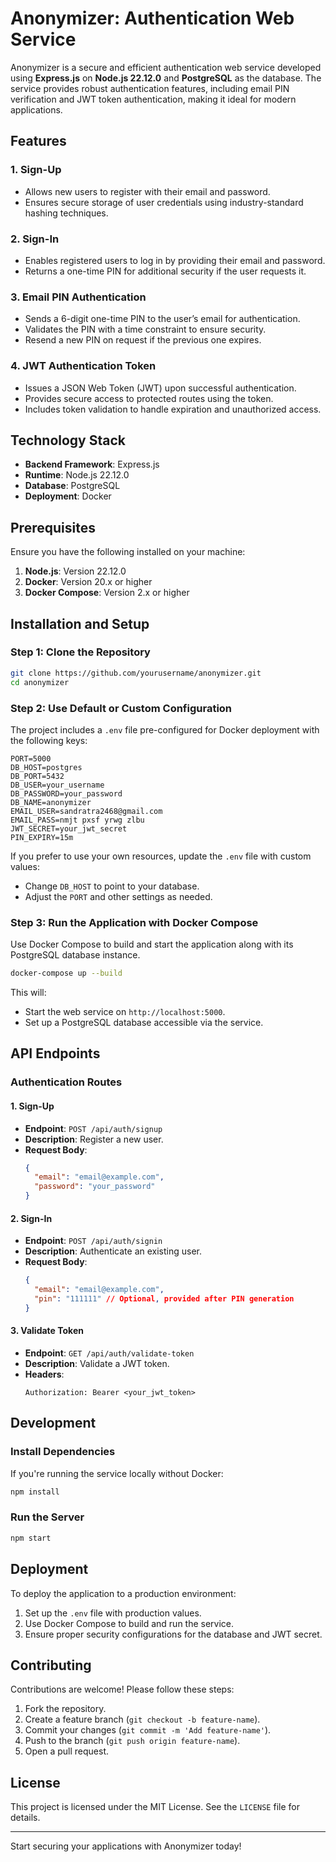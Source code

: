 # Anonymizer: Authentication Web Service

Anonymizer is a secure and efficient authentication web service developed using **Express.js** on **Node.js 22.12.0** and **PostgreSQL** as the database. The service provides robust authentication features, including email PIN verification and JWT token authentication, making it ideal for modern applications.

## Features

### 1. **Sign-Up**
- Allows new users to register with their email and password.
- Ensures secure storage of user credentials using industry-standard hashing techniques.

### 2. **Sign-In**
- Enables registered users to log in by providing their email and password.
- Returns a one-time PIN for additional security if the user requests it.

### 3. **Email PIN Authentication**
- Sends a 6-digit one-time PIN to the user’s email for authentication.
- Validates the PIN with a time constraint to ensure security.
- Resend a new PIN on request if the previous one expires.

### 4. **JWT Authentication Token**
- Issues a JSON Web Token (JWT) upon successful authentication.
- Provides secure access to protected routes using the token.
- Includes token validation to handle expiration and unauthorized access.

## Technology Stack

- **Backend Framework**: Express.js
- **Runtime**: Node.js 22.12.0
- **Database**: PostgreSQL
- **Deployment**: Docker

## Prerequisites

Ensure you have the following installed on your machine:

1. **Node.js**: Version 22.12.0
2. **Docker**: Version 20.x or higher
3. **Docker Compose**: Version 2.x or higher

## Installation and Setup

### Step 1: Clone the Repository
```bash
git clone https://github.com/yourusername/anonymizer.git
cd anonymizer
```

### Step 2: Use Default or Custom Configuration
The project includes a `.env` file pre-configured for Docker deployment with the following keys:

```env
PORT=5000
DB_HOST=postgres
DB_PORT=5432
DB_USER=your_username
DB_PASSWORD=your_password
DB_NAME=anonymizer
EMAIL_USER=sandratra2468@gmail.com
EMAIL_PASS=nmjt pxsf yrwg zlbu
JWT_SECRET=your_jwt_secret
PIN_EXPIRY=15m
```

If you prefer to use your own resources, update the `.env` file with custom values:
- Change `DB_HOST` to point to your database.
- Adjust the `PORT` and other settings as needed.

### Step 3: Run the Application with Docker Compose

Use Docker Compose to build and start the application along with its PostgreSQL database instance.

```bash
docker-compose up --build
```

This will:
- Start the web service on `http://localhost:5000`.
- Set up a PostgreSQL database accessible via the service.

## API Endpoints

### **Authentication Routes**

#### 1. **Sign-Up**
- **Endpoint**: `POST /api/auth/signup`
- **Description**: Register a new user.
- **Request Body**:
  ```json
  {
    "email": "email@example.com",
    "password": "your_password"
  }
  ```

#### 2. **Sign-In**
- **Endpoint**: `POST /api/auth/signin`
- **Description**: Authenticate an existing user.
- **Request Body**:
  ```json
  {
    "email": "email@example.com",
    "pin": "111111" // Optional, provided after PIN generation
  }
  ```

#### 3. **Validate Token**
- **Endpoint**: `GET /api/auth/validate-token`
- **Description**: Validate a JWT token.
- **Headers**:
  ```http
  Authorization: Bearer <your_jwt_token>
  ```

## Development

### Install Dependencies
If you're running the service locally without Docker:

```bash
npm install
```

### Run the Server
```bash
npm start
```

## Deployment
To deploy the application to a production environment:
1. Set up the `.env` file with production values.
2. Use Docker Compose to build and run the service.
3. Ensure proper security configurations for the database and JWT secret.

## Contributing
Contributions are welcome! Please follow these steps:
1. Fork the repository.
2. Create a feature branch (`git checkout -b feature-name`).
3. Commit your changes (`git commit -m 'Add feature-name'`).
4. Push to the branch (`git push origin feature-name`).
5. Open a pull request.

## License
This project is licensed under the MIT License. See the `LICENSE` file for details.

---

Start securing your applications with Anonymizer today!